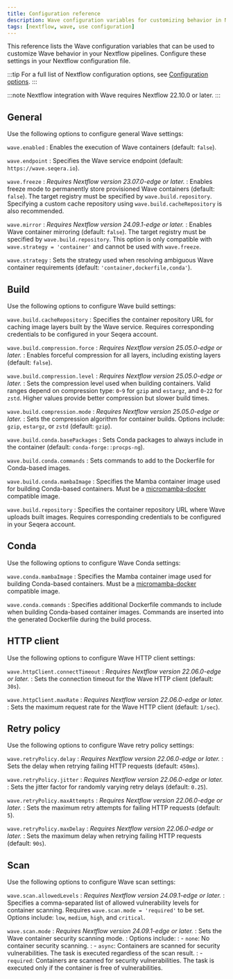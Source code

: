 ```yaml
---
title: Configuration reference
description: Wave configuration variables for customizing behavior in Nextflow pipelines
tags: [nextflow, wave, use configuration]
---
```


This reference lists the Wave configuration variables that can be used to customize Wave behavior in your Nextflow pipelines. Configure these settings in your Nextflow configuration file.

:::tip
For a full list of Nextflow configuration options, see [Configuration options](https://www.nextflow.io/docs/latest/reference/config.html).
:::

:::note
Nextflow integration with Wave requires Nextflow 22.10.0 or later.
:::

## General

Use the following options to configure general Wave settings:

`wave.enabled`
: Enables the execution of Wave containers (default: `false`).

`wave.endpoint`
: Specifies the Wave service endpoint (default: `https://wave.seqera.io`).

`wave.freeze`
: _Requires Nextflow version 23.07.0-edge or later._
: Enables freeze mode to permanently store provisioned Wave containers (default: `false`).
  The target registry must be specified by `wave.build.repository`.
  Specifying a custom cache repository using `wave.build.cacheRepository` is also recommended.

`wave.mirror`
: _Requires Nextflow version 24.09.1-edge or later._
: Enables Wave container mirroring (default: `false`).
  The target registry must be specified by `wave.build.repository`.
  This option is only compatible with `wave.strategy = 'container'` and cannot be used with `wave.freeze`.

`wave.strategy`
: Sets the strategy used when resolving ambiguous Wave container requirements (default: `'container,dockerfile,conda'`).

## Build

Use the following options to configure Wave build settings:

`wave.build.cacheRepository`
: Specifies the container repository URL for caching image layers built by the Wave service.
  Requires corresponding credentials to be configured in your Seqera account.

`wave.build.compression.force`
: _Requires Nextflow version 25.05.0-edge or later._
: Enables forceful compression for all layers, including existing layers (default: `false`).

`wave.build.compression.level`
: _Requires Nextflow version 25.05.0-edge or later._
: Sets the compression level used when building containers. Valid ranges depend on compression type: `0`-`9` for `gzip` and `estargz`, and `0`-`22` for `zstd`. Higher values provide better compression but slower build times.

`wave.build.compression.mode`
: _Requires Nextflow version 25.05.0-edge or later._
: Sets the compression algorithm for container builds. Options include: `gzip`, `estargz`, or `zstd` (default: `gzip`).

`wave.build.conda.basePackages`
: Sets Conda packages to always include in the container (default: `conda-forge::procps-ng`).

`wave.build.conda.commands`
: Sets commands to add to the Dockerfile for Conda-based images.

`wave.build.conda.mambaImage`
: Specifies the Mamba container image used for building Conda-based containers.
  Must be a [micromamba-docker](https://github.com/mamba-org/micromamba-docker) compatible image.

`wave.build.repository`
: Specifies the container repository URL where Wave uploads built images.
  Requires corresponding credentials to be configured in your Seqera account.

## Conda

Use the following options to configure Wave Conda settings:

`wave.conda.mambaImage`
: Specifies the Mamba container image used for building Conda-based containers.
  Must be a [micromamba-docker](https://github.com/mamba-org/micromamba-docker) compatible image.

`wave.conda.commands`
: Specifies additional Dockerfile commands to include when building Conda-based container images.
  Commands are inserted into the generated Dockerfile during the build process.

## HTTP client

Use the following options to configure Wave  HTTP client settings:

`wave.httpClient.connectTimeout`
: _Requires Nextflow version 22.06.0-edge or later._
: Sets the connection timeout for the Wave HTTP client (default: `30s`).

`wave.httpClient.maxRate`
: _Requires Nextflow version 22.06.0-edge or later._
: Sets the maximum request rate for the Wave HTTP client (default: `1/sec`).

## Retry policy

Use the following options to configure Wave retry policy settings:

`wave.retryPolicy.delay`
: _Requires Nextflow version 22.06.0-edge or later._
: Sets the delay when retrying failing HTTP requests (default: `450ms`).

`wave.retryPolicy.jitter`
: _Requires Nextflow version 22.06.0-edge or later._
: Sets the jitter factor for randomly varying retry delays (default: `0.25`).

`wave.retryPolicy.maxAttempts`
: _Requires Nextflow version 22.06.0-edge or later._
: Sets the maximum retry attempts for failing HTTP requests (default: `5`).

`wave.retryPolicy.maxDelay`
: _Requires Nextflow version 22.06.0-edge or later._
: Sets the maximum delay when retrying failing HTTP requests (default: `90s`).

## Scan

Use the following options to configure Wave scan settings:

`wave.scan.allowedLevels`
: _Requires Nextflow version 24.09.1-edge or later._
: Specifies a comma-separated list of allowed vulnerability levels for container scanning. Requires `wave.scan.mode = 'required'` to be set.
  Options include: `low`, `medium`, `high`, and `critical`.

`wave.scan.mode`
: _Requires Nextflow version 24.09.1-edge or later._
: Sets the Wave container security scanning mode.
: Options include:
: - `none`: No container security scanning.
: - `async`: Containers are scanned for security vulnerabilities. The task is executed regardless of the scan result.
: - `required`: Containers are scanned for security vulnerabilities. The task is executed only if the container is free of vulnerabilities.
